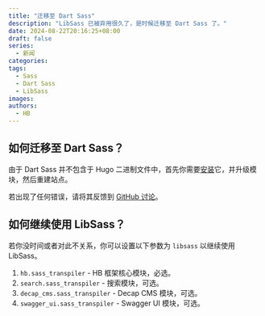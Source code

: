 ```yaml
---
title: "迁移至 Dart Sass"
description: "LibSass 已被弃用很久了，是时候迁移至 Dart Sass 了。"
date: 2024-08-22T20:16:25+08:00
draft: false
series:
  - 新闻
categories:
tags:
  - Sass
  - Dart Sass
  - LibSass
images:
authors:
  - HB
---
```


## 如何迁移至 Dart Sass？

由于 Dart Sass 并不包含于 Hugo 二进制文件中，首先你需要[安装](https://sass-lang.com/install/)它，并升级模块，然后重建站点。

若出现了任何错误，请将其反馈到 [GitHub 讨论](https://github.com/orgs/hbstack/discussions)。

## 如何继续使用 LibSass？

若你没时间或者对此不关系，你可以设置以下参数为 `libsass` 以继续使用 LibSass。

1. `hb.sass_transpiler` - HB 框架核心模块，必选。
2. `search.sass_transpiler` - 搜索模块，可选。
3. `decap_cms.sass_transpiler` - Decap CMS 模块，可选。
4. `swagger_ui.sass_transpiler` - Swagger UI 模块，可选。
